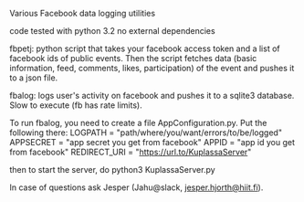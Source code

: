 Various Facebook data logging utilities

code tested with python 3.2
no external dependencies



fbpetj: python script that takes your facebook access token and a list of facebook ids of public events. Then the script fetches data (basic information, feed, comments, likes, participation) of the event and pushes it to a json file.



fbalog: logs user's activity on facebook and pushes it to a sqlite3 database. Slow to execute (fb has rate limits).


To run fbalog, you need to create a file AppConfiguration.py. Put the following there:
LOGPATH = "path/where/you/want/errors/to/be/logged"
APPSECRET = "app secret you get from facebook"
APPID = "app id you get from facebook"
REDIRECT_URI = "https://url.to/KuplassaServer"

then to start the server, do
python3 KuplassaServer.py

In case of questions ask Jesper (Jahu@slack, jesper.hjorth@hiit.fi).
